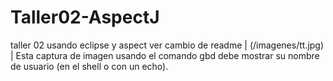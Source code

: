 # Taller02-AspectJ
taller 02 usando eclipse y aspect
ver cambio de readme | (/imagenes/tt.jpg) | Esta captura de imagen usando el comando gbd debe mostrar su nombre de usuario (en el shell o con un echo).
